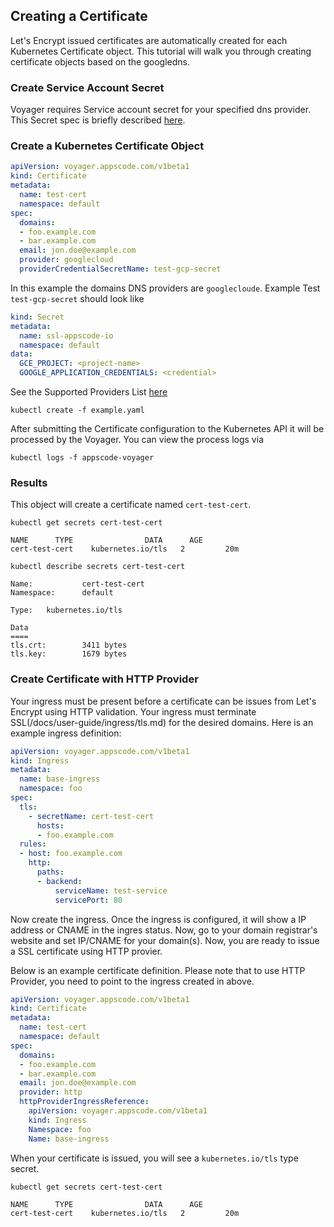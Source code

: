 ## Creating a Certificate
Let's Encrypt issued certificates are automatically created for each Kubernetes Certificate object. This
tutorial will walk you through creating certificate objects based on the googledns.

### Create Service Account Secret
Voyager requires Service account secret for your specified dns provider. This Secret spec is briefly described [here](provider.md).

### Create a Kubernetes Certificate Object
```yaml
apiVersion: voyager.appscode.com/v1beta1
kind: Certificate
metadata:
  name: test-cert
  namespace: default
spec:
  domains:
  - foo.example.com
  - bar.example.com
  email: jon.doe@example.com
  provider: googlecloud
  providerCredentialSecretName: test-gcp-secret
```

In this example the domains DNS providers are `googlecloude`. Example Test `test-gcp-secret` should look like
```yaml
kind: Secret
metadata:
  name: ssl-appscode-io
  namespace: default
data:
  GCE_PROJECT: <project-name>
  GOOGLE_APPLICATION_CREDENTIALS: <credential>
```

See the Supported Providers List [here](provider.md)

```console
kubectl create -f example.yaml
```

After submitting the Certificate configuration to the Kubernetes API it will be processed by the Voyager. You can view the process logs via
```
kubectl logs -f appscode-voyager
```

### Results
This object will create a certificate named `cert-test-cert`.

```console
kubectl get secrets cert-test-cert
```

```
NAME      TYPE                DATA      AGE
cert-test-cert    kubernetes.io/tls   2         20m
```

```
kubectl describe secrets cert-test-cert
```

```
Name:           cert-test-cert
Namespace:      default

Type:   kubernetes.io/tls

Data
====
tls.crt:        3411 bytes
tls.key:        1679 bytes
```

### Create Certificate with HTTP Provider

Your ingress must be present before a certificate can be issues from Let's Encrypt using HTTP validation. Your ingress must terminate SSL(/docs/user-guide/ingress/tls.md) for the desired domains. Here is an example ingress definition:

```yaml
apiVersion: voyager.appscode.com/v1beta1
kind: Ingress
metadata:
  name: base-ingress
  namespace: foo
spec:
  tls:
    - secretName: cert-test-cert
      hosts:
      - foo.example.com
  rules:
  - host: foo.example.com
    http:
      paths:
      - backend:
          serviceName: test-service
          servicePort: 80
```
Now create the ingress. Once the ingress is configured, it will show a IP address or CNAME in the ingres status. Now, go to your domain registrar's website and set IP/CNAME for your domain(s). Now, you are ready to issue a SSL certificate using HTTP provier.

Below is an example certificate definition. Please note that to use HTTP Provider, you need to point to the ingress created in above.

```yaml
apiVersion: voyager.appscode.com/v1beta1
kind: Certificate
metadata:
  name: test-cert
  namespace: default
spec:
  domains:
  - foo.example.com
  - bar.example.com
  email: jon.doe@example.com
  provider: http
  httpProviderIngressReference:
    apiVersion: voyager.appscode.com/v1beta1
    kind: Ingress
    Namespace: foo
    Name: base-ingress
```

When your certificate is issued, you will see a `kubernetes.io/tls` type secret.

```console
kubectl get secrets cert-test-cert
```

```
NAME      TYPE                DATA      AGE
cert-test-cert    kubernetes.io/tls   2         20m
```
